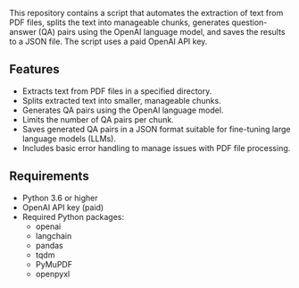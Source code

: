 This repository contains a script that automates the extraction of text from PDF files, splits the text into manageable chunks, generates question-answer (QA) pairs using the OpenAI language model, and saves the results to a JSON file. The script uses a paid OpenAI API key.

## Features

- Extracts text from PDF files in a specified directory.
- Splits extracted text into smaller, manageable chunks.
- Generates QA pairs using the OpenAI language model.
- Limits the number of QA pairs per chunk.
- Saves generated QA pairs in a JSON format suitable for fine-tuning large language models (LLMs).
- Includes basic error handling to manage issues with PDF file processing.

## Requirements

- Python 3.6 or higher
- OpenAI API key (paid)
- Required Python packages:
  - openai
  - langchain
  - pandas
  - tqdm
  - PyMuPDF
  - openpyxl
